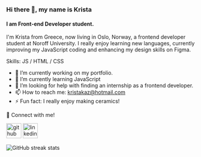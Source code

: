 ### Hi there 👋, my name is Krista
#### I am Front-end Developer student.

I'm Krista from Greece, now living in Oslo, Norway, a frontend developer student at Noroff University.
I really enjoy learning new languages, currently improving my JavaScript coding and enhancing my design skills on Figma.


Skills: JS / HTML / CSS


- 🔭 I’m currently working on my portfolio. 
- 🌱 I’m currently learning JavaScript 
- 🤔 I’m looking for help with finding an internship as a frontend developer. 
- 📫 How to reach me: kristakaz@hotmail.com 
- ⚡ Fun fact: I really enjoy making ceramics! 

🔗  Connect with me!

[<img src='https://cdn.jsdelivr.net/npm/simple-icons@3.0.1/icons/github.svg' alt='github' height='40'>](https://github.com/KristaKaza)  [<img src='https://cdn.jsdelivr.net/npm/simple-icons@3.0.1/icons/linkedin.svg' alt='linkedin' height='40'>](https://www.linkedin.com/in/krista-kaza-870326235/)  

![GitHub streak stats](https://streak-stats.demolab.com/?user=KristaKaza)  



